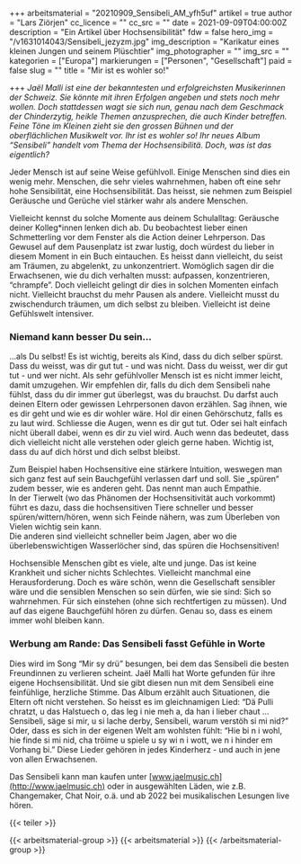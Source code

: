 +++
arbeitsmaterial = "20210909_Sensibeli_AM_yfh5uf"
artikel = true
author = "Lars Ziörjen"
cc_licence = ""
cc_src = ""
date = 2021-09-09T04:00:00Z
description = "Ein Artikel über Hochsensibilität"
fdw = false
hero_img = "/v1631014043/Sensibeli_jezyzm.jpg"
img_description = "Karikatur eines kleinen Jungen und seinem Plüschtier"
img_photographer = ""
img_src = ""
kategorien = ["Europa"]
markierungen = ["Personen", "Gesellschaft"]
paid = false
slug = ""
title = "Mir ist es wohler so!"

+++
_Jaël Malli ist eine der bekanntesten und erfolgreichsten Musikerinnen der Schweiz. Sie könnte mit ihren Erfolgen angeben und stets noch mehr wollen. Doch stattdessen wagt sie sich nun, genau nach dem Geschmack der Chinderzytig, heikle Themen anzusprechen, die auch Kinder betreffen. Feine Töne im Kleinen zieht sie den grossen Bühnen und der oberflächlichen Musikwelt vor. Ihr ist es wohler so! Ihr neues Album “Sensibeli” handelt vom Thema der Hochsensibilitä. Doch, was ist das eigentlich?_

Jeder Mensch ist auf seine Weise gefühlvoll. Einige Menschen sind dies ein wenig mehr. Menschen, die sehr vieles wahrnehmen, haben oft eine sehr hohe Sensibilität, eine Hochsensibilität. Das heisst, sie nehmen zum Beispiel Geräusche und Gerüche viel stärker wahr als andere Menschen.

Vielleicht kennst du solche Momente aus deinem Schulalltag: Geräusche deiner Kolleg*innen lenken dich ab. Du beobachtest lieber einen Schmetterling vor dem Fenster als die Action deiner Lehrperson. Das Gewusel auf dem Pausenplatz ist zwar lustig, doch würdest du lieber in diesem Moment in ein Buch eintauchen. Es heisst dann vielleicht, du seist am Träumen, zu abgelenkt, zu unkonzentriert. Womöglich sagen dir die Erwachsenen, wie du dich verhalten musst: aufpassen, konzentrieren, “chrampfe”. Doch vielleicht gelingt dir dies in solchen Momenten einfach nicht. Vielleicht brauchst du mehr Pausen als andere. Vielleicht musst du zwischendurch träumen, um dich selbst zu bleiben. Vielleicht ist deine Gefühlswelt intensiver.

### Niemand kann besser Du sein…

...als Du selbst! Es ist wichtig, bereits als Kind, dass du dich selber spürst. Dass du weisst, was dir gut tut - und was nicht. Dass du weisst, wer dir gut tut - und wer nicht. Als sehr gefühlvoller Mensch ist es nicht immer leicht, damit umzugehen. Wir empfehlen dir, falls du dich dem Sensibeli nahe fühlst, dass du dir immer gut überlegst, was du brauchst. Du darfst auch deinen Eltern oder gewissen Lehrpersonen davon erzählen. Sag ihnen, wie es dir geht und wie es dir wohler wäre. Hol dir einen Gehörschutz, falls es zu laut wird. Schliesse die Augen, wenn es dir gut tut. Oder sei halt einfach nicht überall dabei, wenn es dir zu viel wird. Auch wenn das bedeutet, dass dich vielleicht nicht alle verstehen oder gleich gerne haben. Wichtig ist, dass du auf dich hörst und dich selbst bleibst.

Zum Beispiel haben Hochsensitive eine stärkere Intuition, weswegen man sich ganz fest auf sein Bauchgefühl verlassen darf und soll. Sie „spüren“ zudem besser, wie es anderen geht. Das nennt man auch Empathie.  
In der Tierwelt (wo das Phänomen der Hochsensitivität auch vorkommt) führt es dazu, dass die hochsensitiven Tiere schneller und besser spüren/wittern/hören, wenn sich Feinde nähern, was zum Überleben von Vielen wichtig sein kann.  
Die anderen sind vielleicht schneller beim Jagen, aber wo die überlebenswichtigen Wasserlöcher sind, das spüren die Hochsensitiven!

Hochsensible Menschen gibt es viele, alte und junge. Das ist keine Krankheit und sicher nichts Schlechtes. Vielleicht manchmal eine Herausforderung. Doch es wäre schön, wenn die Gesellschaft sensibler wäre und die sensiblen Menschen so sein dürfen, wie sie sind: Sich so wahrnehmen. Für sich einstehen (ohne sich rechtfertigen zu müssen). Und auf das eigene Bauchgefühl hören zu dürfen. Genau so, dass es einem immer wohl bleiben kann.

### Werbung am Rande: Das Sensibeli fasst Gefühle in Worte

Dies wird im Song “Mir sy drü” besungen, bei dem das Sensibeli die besten Freundinnen zu verlieren scheint. Jaël Malli hat Worte gefunden für ihre eigene Hochsensibilität. Und sie gibt diesen nun mit dem Sensibeli eine feinfühlige, herzliche Stimme. Das Album erzählt auch Situationen, die Eltern oft nicht verstehen. So heisst es im gleichnamigen Lied: “Dä Pulli chratzt, u das Halstuech o, das leg i nie meh a, da han i lieber chaut … Sensibeli, säge si mir, u si lache derby, Sensibeli, warum verstöh si mi nid?” Oder, dass es sich in der eigenen Welt am wohlsten fühlt: “Hie bi n i wohl, hie finde si mi nid, cha tröime u spiele u sy wi n i wott, we n i hinder em Vorhang bi.” Diese Lieder gehören in jedes Kinderherz - und auch in jene von allen Erwachsenen.

Das Sensibeli kann man kaufen unter [www.jaelmusic.ch](http://www.jaelmusic.ch) oder in ausgewählten Läden, wie z.B. Changemaker, Chat Noir, o.ä. und ab 2022 bei musikalischen Lesungen live hören.

{{< teiler >}}

{{< arbeitsmaterial-group >}}
{{< arbeitsmaterial >}}
{{< /arbeitsmaterial-group >}}